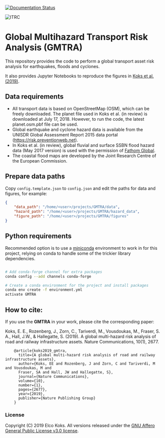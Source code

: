 [![Documentation Status](https://readthedocs.org/projects/gmtra/badge/?version=latest)](https://gmtra.readthedocs.io/en/latest/?badge=latest)

![ITRC](https://www.itrc.org.uk/wp-content/themes/itrc-mistral/images/ITRC-mistral.png)

# Global Multihazard Transport Risk Analysis (GMTRA)

This repository provides the code to perform a global transport asset risk analysis for earthquakes, floods and cyclones. 

It also provides Jupyter Notebooks to reproduce the figures in [Koks et al. (2019)](https://www.nature.com/articles/s41467-019-10442-3). 

## Data requirements
* All transport data is based on OpenStreetMap (OSM), which can be freely downloaded. The planet file used in Koks et al. (in review) is downloaded at July 17, 2018. However, to run the code, the latest planet.osm.pbf file can be used.
* Global earthquake and cyclone hazard data is available from the UNISDR Global Assessment Report 2015 data portal (https://risk.preventionweb.net). 
* In Koks et al. (in review), global fluvial and surface SSBN flood hazard data (May 2017 version) is used with the permission of [Fathom Global](http://www.fathom.global/). 
* The coastal flood maps are developed by the Joint Research Centre of the European Commission. 

## Prepare data paths

Copy `config.template.json` to `config.json` and edit the paths for data and
figures, for example:

```json
{
    "data_path": "/home/<user>/projects/GMTRA/data",
    "hazard_path": "/home/<user>/projects/GMTRA/hazard_data",
    "figure_path": "/home/<user>/projects/GMTRA/figures"
}
```
## Python requirements

Recommended option is to use a [miniconda](https://conda.io/miniconda.html)
environment to work in for this project, relying on conda to handle some of the
trickier library dependencies.

```bash

# Add conda-forge channel for extra packages
conda config --add channels conda-forge

# Create a conda environment for the project and install packages
conda env create -f environment.yml
activate GMTRA

```
## How to cite:

If you use the **GMTRA** in your work, please cite the corresponding paper:

Koks, E. E., Rozenberg, J., Zorn, C., Tariverdi, M., Vousdoukas, M., Fraser, S. A., Hall, J.W., & Hallegatte, S. (2019). A global multi-hazard risk analysis of road and railway infrastructure assets. Nature Communications, 10(1), 2677.


        @article{koks2019_gmtra,
          title={A global multi-hazard risk analysis of road and railway infrastructure assets},
          author={Koks, EE and Rozenberg, J and Zorn, C and Tariverdi, M and Vousdoukas, M and 
          Fraser, SA and Hall, JW and Hallegatte, S},
          journal={Nature Communications},
          volume={10},
          number={1},
          pages={2677},
          year={2019},
          publisher={Nature Publishing Group}
        }

### License
Copyright (C) 2019 Elco Koks. All versions released under the [GNU Affero General Public License v3.0 license](LICENSE).
